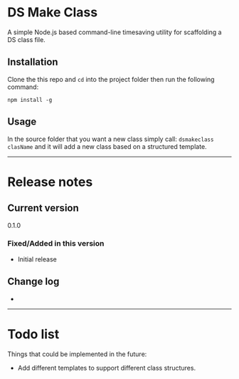 # DS Make Class

A simple Node.js based command-line timesaving utility for scaffolding a DS class file.

## Installation

Clone the this repo and `cd` into the project folder then run the following command:

`npm install -g`


## Usage

In the source folder that you want a new class simply call: `dsmakeclass clasName` and it will add a new class based on a structured template.

---

# Release notes
## Current version
0.1.0

### Fixed/Added in this version
* Initial release

## Change log
-

---
# Todo list
Things that could be implemented in the future:

* Add different templates to support different class structures.

